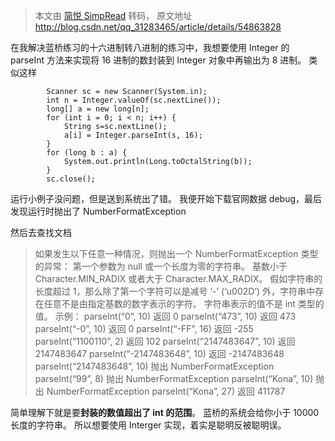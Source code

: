 > 本文由 [简悦 SimpRead](http://ksria.com/simpread/) 转码， 原文地址 http://blog.csdn.net/qq_31283465/article/details/54863828

在我解决蓝桥练习的十六进制转八进制的练习中，我想要使用 Integer 的 parseInt 方法来实现将 16 进制的数封装到 Integer 对象中再输出为 8 进制。
类似这样

```
        Scanner sc = new Scanner(System.in);
        int n = Integer.valueOf(sc.nextLine());
        long[] a = new long[n];
        for (int i = 0; i < n; i++) {
            String s=sc.nextLine();
            a[i] = Integer.parseInt(s, 16);
        }
        for (long b : a) {
            System.out.println(Long.toOctalString(b));
        }
        sc.close();
```

运行小例子没问题，但是送到系统出了错。
我便开始下载官网数据 debug，最后发现运行时抛出了 NumberFormatException

然后去查找文档

> 如果发生以下任意一种情况，则抛出一个 NumberFormatException 类型的异常：
> 第一个参数为 null 或一个长度为零的字符串。
> 基数小于 Character.MIN_RADIX 或者大于 Character.MAX_RADIX。
> 假如字符串的长度超过 1，那么除了第一个字符可以是减号 ‘-’ (‘u002D’) 外，字符串中存在任意不是由指定基数的数字表示的字符。
> 字符串表示的值不是 int 类型的值。
> 示例：
> parseInt(“0”, 10) 返回 0
> parseInt(“473”, 10) 返回 473
> parseInt(“-0”, 10) 返回 0
> parseInt(“-FF”, 16) 返回 -255
> parseInt(“1100110”, 2) 返回 102
> parseInt(“2147483647”, 10) 返回 2147483647
> parseInt(“-2147483648”, 10) 返回 -2147483648
> parseInt(“2147483648”, 10) 抛出 NumberFormatException
> parseInt(“99”, 8) 抛出 NumberFormatException
> parseInt(“Kona”, 10) 抛出 NumberFormatException
> parseInt(“Kona”, 27) 返回 411787

简单理解下就是要**封装的数值超出了 int 的范围**。
蓝桥的系统会给你小于 10000 长度的字符串。
所以想要使用 Interger 实现，着实是聪明反被聪明误。

<link rel="stylesheet" href="http://csdnimg.cn/release/phoenix/production/markdown_views-10f5517761.css">